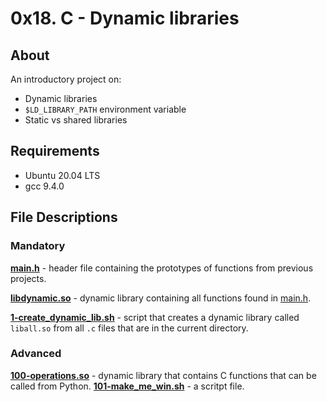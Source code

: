 # 0x18. C - Dynamic libraries
## About
An introductory project on:
- Dynamic libraries
- `$LD_LIBRARY_PATH` environment variable
- Static vs shared libraries
## Requirements
- Ubuntu 20.04 LTS
- gcc 9.4.0

## File Descriptions
### Mandatory
**[main.h](main.h)** - header file containing the prototypes of functions from previous projects.

**[libdynamic.so](libdynamic.so)** - dynamic library containing all functions found in [main.h](main.h).

**[1-create_dynamic_lib.sh](1-create_dynamic_lib.sh)** - script that creates a dynamic library called `liball.so` from all `.c` files that are in the current directory.

### Advanced
**[100-operations.so](100-operations.so)** - dynamic library that contains C functions that can be called from Python.
**[101-make_me_win.sh](101-make_me_win.sh)** - a scritpt file.

